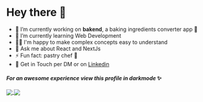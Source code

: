 # Hey there 👋

- 🔭 I’m currently working on **bakend**, a baking ingredients converter app 🍩
- 🌱 I’m currently learning Web Development
- 🧘‍♀️ I'm happy to make complex concepts easy to understand
- 💬 Ask me about React and NextJs
- ⚡ Fun fact: pastry chef 🧁
- 💌 Get in Touch per DM or on [Linkedin](https://www.linkedin.com/in/silvia-barcellini)


#### _For an awesome experience view this profile in darkmode_ ✨


<a href="https://github.com/SilviaBarcellini/github-readme-stats">
  <img align="center" src="https://github-readme-stats.vercel.app/api?username=SilviaBarcellini&show_icons=true&theme=radical&count_private=true&hide_border=true&bg_color=0d1117&text_color=#9ff4ff&title_color=f76272" />
</a>
<a href="https://github.com/SilviaBarcellini/github-readme-stats">
  <img align="center" src="https://github-readme-stats.vercel.app/api/top-langs/?username=SilviaBarcellini&layout=compact&theme=radical&hide_border=true&bg_color=0d1117&text_color=#9ff4ff&title_color=f76272" />
</a>




